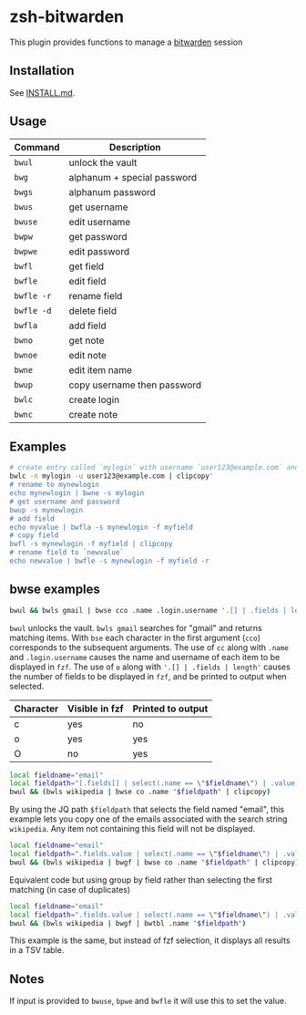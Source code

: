 # zsh-bitwarden
This plugin provides functions to manage a [bitwarden](https://github.com/bitwarden/cli) session


## Installation

See [INSTALL.md](INSTALL.md).

## Usage

| Command    | Description                 |
|------------|-----------------------------|
| `bwul`     | unlock the vault            |
| `bwg`      | alphanum + special password |
| `bwgs`     | alphanum password           |
| `bwus`     | get username                |
| `bwuse`    | edit username               |
| `bwpw`     | get password                |
| `bwpwe`    | edit password               |
| `bwfl`     | get field                   |
| `bwfle`    | edit field                  |
| `bwfle -r` | rename field                |
| `bwfle -d` | delete field                |
| `bwfla`    | add field                   |
| `bwno`     | get note                    |
| `bwnoe`    | edit note                   |
| `bwne`     | edit item name              |
| `bwup`     | copy username then password |
| `bwlc`     | create login                |
| `bwnc`     | create note                 |

## Examples

```zsh
# create entry called `mylogin` with username `user123@example.com` and copy secure password to clipboard
bwlc -n mylogin -u user123@example.com | clipcopy'
# rename to mynewlogin
echo mynewlogin | bwne -s mylogin
# get username and password
bwup -s mynewlogin
# add field
echo myvalue | bwfla -s mynewlogin -f myfield
# copy field
bwfl -s mynewlogin -f myfield | clipcopy
# rename field to `newvalue`
echo newvalue | bwfle -s mynewlogin -f myfield -r
```

## bwse examples

```zsh
bwul && bwls gmail | bwse cco .name .login.username '.[] | .fields | length' | clipcopy
```

`bwul` unlocks the vault. `bwls gmail` searches for "gmail" and returns matching items. With `bse` each character in the first argument (`cco`) corresponds to the subsequent arguments. The use of `cc` along with `.name` and `.login.username` causes the name and username of each item to be displayed in `fzf`. The use of `o` along with `'.[] | .fields | length'` causes the number of fields to be displayed in `fzf`, and be printed to output when selected.

| Character | Visible in fzf | Printed to output |
|-----------|----------------|-------------------|
| c         | yes            | no                |
| o         | yes            | yes               |
| O         | no             | yes               |

```zsh
local fieldname="email"
local fieldpath="[.fields[] | select(.name == \"$fieldname\") | .value] | first"
bwul && (bwls wikipedia | bwse co .name "$fieldpath" | clipcopy)
```

By using the JQ path `$fieldpath` that selects the field named "email", this example lets you copy one of the emails associated with the search string `wikipedia`. Any item not containing this field will not be displayed.

```zsh
local fieldname="email"
local fieldpath=".fields.value | select(.name == \"$fieldname\") | .value"
bwul && (bwls wikipedia | bwgf | bwse co .name "$fieldpath" | clipcopy)
```

Equivalent code but using group by field rather than selecting the first matching (in case of duplicates)

```zsh
local fieldname="email"
local fieldpath=".fields.value | select(.name == \"$fieldname\") | .value"
bwul && (bwls wikipedia | bwgf | bwtbl .name "$fieldpath")
```

This example is the same, but instead of fzf selection, it displays all results in a TSV table.

## Notes

If input is provided to `bwuse`, `bpwe` and `bwfle` it will use this to set the value.

